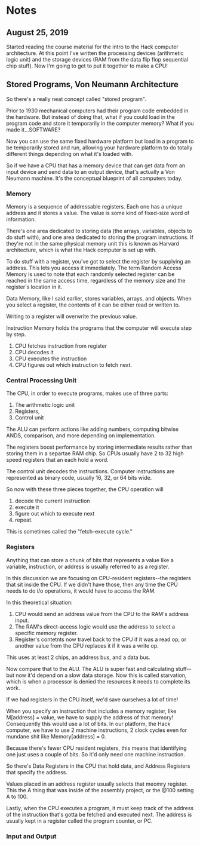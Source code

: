 # Notes

## August 25, 2019

Started reading the course material for the intro to the Hack computer architecture. At this point I've written the processing devices (arithmetic logic unit) and the storage devices (RAM from the data flip flop sequential chip stuff). Now I'm going to get to put it together to make a CPU! 

## Stored Programs, Von Neumann Architecture

So there's a really neat concept called "stored program".

Prior to 1930 mechanical computers had their program code embedded in the hardware. But instead of doing that, what if you could load in the program code and store it temporarily in the computer memory? What if you made it...SOFTWARE? 

Now you can use the same fixed hardware platform but load in a program to be temporarily stored and run, allowing your hardware platform to do totally different things depending on what it's loaded with. 

So if we have a CPU that has a memory device that can get data from an input device and send data to an output device, that's actually a Von Neumann machine. It's the conceptual blueprint of all computers today. 

### Memory

Memory is a sequence of addressable registers. Each one has a unique address and it stores a value. The value is some kind of fixed-size word of information. 

There's one area dedicated to storing data (the arrays, variables, objects to do stuff with), and one area dedicated to storing the program instructions. If they're not in the same physical memory unit this is known as Harvard architecture, which is what the Hack computer is set up with. 

To do stuff with a register, you've got to select the register by supplying an address. This lets you access it immediately. The term Random Access Memory is used to note that each randomly selected register can be reached in the same access time, regardless of the memory size and the register's location in it. 

Data Memory, like I said earlier, stores variables, arrays, and objects. When you select a register, the contents of it can be either read or written to. 

Writing to a register will overwrite the previous value. 

Instruction Memory holds the programs that the computer will execute step by step. 

1. CPU fetches instruction from register
2. CPU decodes it
3. CPU executes the instruction
4. CPU figures out which instruction to fetch next. 

### Central Processing Unit

The CPU, in order to execute programs, makes use of three parts:

1. The arithmetic logic unit
2. Registers,
3. Control unit

The ALU can perform actions like adding numbers, computing bitwise ANDS, comparison, and more depending on implementation. 

The registers boost performance by storing intermediate results rather than storing them in a separtae RAM chip. So CPUs usually have 2 to 32 high speed registers that an each hold a word. 

The control unit decodes the instructions. Computer instructions are represented as binary code, usually 16, 32, or 64 bits wide. 

So now with these three pieces together, the CPU operation will 

1. decode the current instruction
2. execute it
3. figure out which to execute next
4. repeat.

This is sometimes called the "fetch-execute cycle."

### Registers

Anything that can store a chunk of bits that represents a value like a variable, instruction, or address is usually referred to as a register. 

In this discussion we are focusing on CPU-resident registers--the registers that sit inside the CPU. If we didn't have those, then any time the CPU needs to do i/o operations, it would have to access the RAM.

In this theoretical situation: 

1. CPU would send an address value from the CPU to the RAM's address input. 
2. The RAM's direct-access logic would use the address to select a specific memory register.
3. Register's contetnts now travel back to the CPU if it was a read op, or another value from the CPU replaces it if it was a write op. 

This uses at least 2 chips, an address bus, and a data bus. 

Now compare that to the ALU. The ALU is super fast and calculating stuff--but now it'd depend on a slow data storage. Now this is called starvation, which is when a processor is denied the resources it needs to complete its work. 

If we had registers in the CPU itself, we'd save ourselves a lot of time! 

When you specify an instruction that includes a memory register, like M[address] = value, we have to supply the address of that memory! Consequently this would use a lot of bits. In our platform, the Hack computer, we have to use 2 machine instructions, 2 clock cycles even for mundane shit like Memory[address] = 0. 

Because there's fewer CPU resident registers, this means that identifying one just uses a couple of bits. So it'd only need one machine instruction. 

So there's Data Registers in the CPU that hold data, and Address Registers that specify the address. 

Values placed in an address register usually selects that meomry register. This the A thing that was inside of the assembly project, or the @100 setting A to 100. 

Lastly, when the CPU executes a program, it must keep track of the address of the instruction that's gotta be fetched and executed next. The address is usually kept in a register called the program counter, or PC. 

### Input and Output


